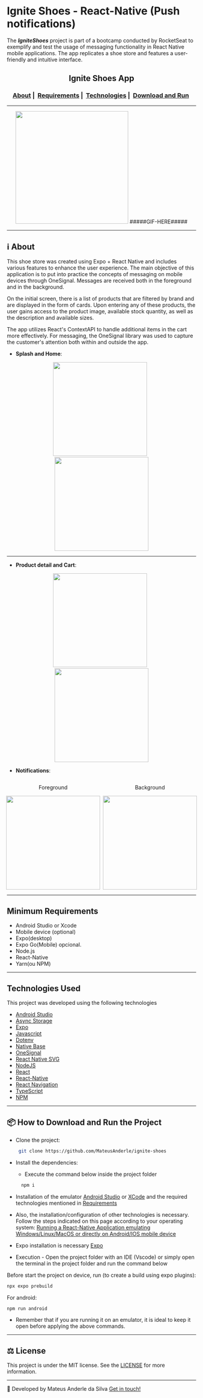 # Ignite Shoes - React-Native (Push notifications)

The **_IgniteShoes_** project is part of a bootcamp conducted by RocketSeat to exemplify and test the usage of messaging functionality in React Native mobile applications. The app replicates a shoe store and features a user-friendly and intuitive interface.

<h2 align="center">Ignite Shoes App</h2>
<h3 align="center">
  <a href="#about">About</a>&nbsp;|&nbsp;
  <a href="#minimum-requirements">Requirements</a>&nbsp;|&nbsp;
  <a href="#rocket-technologies-used">Technologies</a>&nbsp;|&nbsp;
  <a href="#package-how-to-download-and-run-the-project">Download and Run</a>&nbsp;
</h3>

---

<div align="center" >
<img src="/assets/images/homescreen.gif" width="300">
#####GIF-HERE#####
</div>

---

## :information_source: About

This shoe store was created using Expo + React Native and includes various features to enhance the user experience. The main objective of this application is to put into practice the concepts of messaging on mobile devices through OneSignal. Messages are received both in the foreground and in the background.

On the initial screen, there is a list of products that are filtered by brand and are displayed in the form of cards. Upon entering any of these products, the user gains access to the product image, available stock quantity, as well as the description and available sizes.

The app utilizes React's ContextAPI to handle additional items in the cart more effectively. For messaging, the OneSignal library was used to capture the customer's attention both within and outside the app.

- **Splash and Home**:

<div align="center" >
  <img src="https://imgur.com/o0cSqNW.png" width="250">&nbsp;&nbsp;<img src="https://imgur.com/ekOcwZT.png" width="250">
</div>

---

- **Product detail and Cart**:

<div align="center" >
  <img src="https://imgur.com/IpvW79O.png" width="250">&nbsp;&nbsp;<img src="https://imgur.com/dS2wjLv.png" width="250">
</div>

- **Notifications**:

<div align="center" style="display: flex; justify-content: center">
  <div>
    <p>Foreground</p>
    <img src="https://imgur.com/n1gNdjx.png" width="250">
  </div>
  &nbsp;&nbsp;
  <div>
    <p>Background</p>
    <img src="https://imgur.com/JJBi41W.png" width="250">
  </div>
</div>

---

## Minimum Requirements

- Android Studio or Xcode
- Mobile device (optional)
- Expo(desktop)
- Expo Go(Mobile) opcional.
- Node.js
- React-Native
- Yarn(ou NPM)

---

## Technologies Used

This project was developed using the following technologies

- [Android Studio](https://developer.android.com/studio)
- [Async Storage](https://react-native-async-storage.github.io/async-storage/docs/usage/)
- [Expo](https://expo.dev/)
- [Javascript](https://developer.mozilla.org/pt-BR/docs/Web/JavaScript)
- [Dotenv](https://github.com/motdotla/dotenv#readme)
- [Native Base](https://nativebase.io/)
- [OneSignal](https://onesignal.com/)
- [React Native SVG](https://github.com/software-mansion/react-native-svg)
- [NodeJS](https://nodejs.org/en/)
- [React](https://react.dev/)
- [React-Native](https://reactnative.dev/)
- [React Navigation](https://reactnavigation.org/)
- [TypeScript](https://www.typescriptlang.org/)
- [NPM](https://www.npmjs.com/)

---

## :package: How to Download and Run the Project

- Clone the project:

  ```bash
   git clone https://github.com/MateusAnderle/ignite-shoes
  ```

- Install the dependencies:
  - Execute the command below inside the project folder
  ```bash
    npm i
  ```
- Installation of the emulator [Android Studio](https://developer.android.com/studio) or [XCode](https://developer.apple.com/xcode/resources/) and the required technologies mentioned in <a href="#minimum-requirements">Requirements</a>

- Also, the installation/configuration of other technologies is necessary. Follow the steps indicated on this page according to your operating system: [Running a React-Native Application emulating Windows/Linux/MacOS or directly on Android/IOS mobile device](https://reactnative.dev/docs/environment-setup)
- Expo installation is necessary [Expo](https://expo.dev/)
- Execution - Open the project folder with an IDE (Vscode) or simply open the terminal in the project folder and run the command below

Before start the project on device, run (to create a build using expo plugins):

```bash
npx expo prebuild
```

For android:

```bash
npm run android
```

- Remember that if you are running it on an emulator, it is ideal to keep it open before applying the above commands.

---

## :balance_scale: License

This project is under the MIT license. See the [LICENSE](https://github.com/MateusAnderle/ignite-shoes/blob/main/LICENSE) for more information.

---

:rocket: Developed by Mateus Anderle da Silva [Get in touch!](https://www.linkedin.com/in/mateus-anderle-da-silva/)
